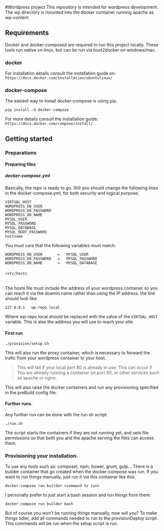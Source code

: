#Wordpress project
This repository is intended for wordpress development.
The wp directory is mounted into the docker container running apache as
wp-content

## Requirements
Docker and docker-composed are required to run this project locally.
These tools run native on linux, but can be run via boot2docker on windows/mac.

### docker
For installation details consult the installation guide on:
`https://docs.docker.com/installation/ubuntulinux/`

### docker-compose
The easiest way to install docker-compose is using pip.
```
pip install -U docker-compose
```
For more details consult the installation guide:
`https://docs.docker.com/compose/install/`

## Getting started

### Preparations

#### Preparing files

##### docker-compose.yml

Basically, the repo is ready to go. Still you should change the following
lines in the docker-compose.yml, for both security and logical purpose:
```
VIRTUAL_HOST
WORDPRESS_DB_USER
WORDPRESS_DB_PASSWORD
WORDPRESS_DB_NAME
MYSQL_USER
MYSQL_PASSWORD
MYSQL_DATABASE
MYSQL_ROOT_PASSWORD
hostname
```
You must care that the following variables must match:
```
WORDPRESS_DB_USER       =   MYSQL_USER
WORDPRESS_DB_PASSWORD   =   MYSQL_PASSWORD
WORDPRESS_DB_NAME       =   MYSQL_DATABASE
```
###### `/etc/hosts`

The hosts file must include the address of your wordpress container
 so you can reach it via the doamin name rather than using the IP address.
the line should look like:
```
127.0.0.1   wp-repo.local
```
Where wp-repo.local should be replaced with the value of the `VIRTUAL_HOST`
variable. This is also the address you will use to reach your site.
#### First run

```
./provision/setup.sh
```
This will also run the proxy container, which is necessary to forward the trafic
from your wordpress container to your host.
>This will fail if your local port 80
is already in use.
This can occur if You are already running a container on port 80,
or other services such as apache or nginx.

This will also raise the docker containers and run any provisioning specified
in the preBuild config file.

#### Further runs.

Any further run can be done with the run.sh script:
```
./run.sh
```
The script starts the containers if they are not running yet, and sets file
permissions so that both you and the apache serving the files can access them.

### Provisioning your installation.

To use any tools such as: composer, npm, bower, grunt, gulp... There is a
builder container that go created when the docker-compose was run.
If you want to run things manually, just run it via this container like this:
```
docker-compose run builder <command to run>
```
I personally prefer to just start a bash session and run things from there:
```
docker-compose run builder bash
```

But of course you won't be running things manually, now will you?
To make things tidier, add all commands needed to run to the provisionDeploy
script. This commands will be run when the setup script is run.

